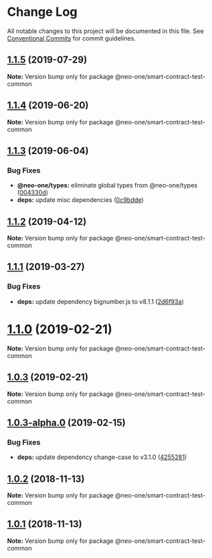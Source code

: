 # Change Log

All notable changes to this project will be documented in this file.
See [Conventional Commits](https://conventionalcommits.org) for commit guidelines.

## [1.1.5](https://github.com/neo-one-suite/neo-one/compare/@neo-one/smart-contract-test-common@1.1.4...@neo-one/smart-contract-test-common@1.1.5) (2019-07-29)

**Note:** Version bump only for package @neo-one/smart-contract-test-common





## [1.1.4](https://github.com/neo-one-suite/neo-one/compare/@neo-one/smart-contract-test-common@1.1.3...@neo-one/smart-contract-test-common@1.1.4) (2019-06-20)

**Note:** Version bump only for package @neo-one/smart-contract-test-common





## [1.1.3](https://github.com/neo-one-suite/neo-one/compare/@neo-one/smart-contract-test-common@1.1.2...@neo-one/smart-contract-test-common@1.1.3) (2019-06-04)


### Bug Fixes

* **@neo-one/types:** eliminate global types from @neo-one/types ([004330d](https://github.com/neo-one-suite/neo-one/commit/004330d))
* **deps:** update misc dependencies ([0c9bdde](https://github.com/neo-one-suite/neo-one/commit/0c9bdde))





## [1.1.2](https://github.com/neo-one-suite/neo-one/compare/@neo-one/smart-contract-test-common@1.1.1...@neo-one/smart-contract-test-common@1.1.2) (2019-04-12)

**Note:** Version bump only for package @neo-one/smart-contract-test-common





## [1.1.1](https://github.com/neo-one-suite/neo-one/compare/@neo-one/smart-contract-test-common@1.1.0...@neo-one/smart-contract-test-common@1.1.1) (2019-03-27)


### Bug Fixes

* **deps:** update dependency bignumber.js to v8.1.1 ([2d6f93a](https://github.com/neo-one-suite/neo-one/commit/2d6f93a))





# [1.1.0](https://github.com/neo-one-suite/neo-one/compare/@neo-one/smart-contract-test-common@1.0.3...@neo-one/smart-contract-test-common@1.1.0) (2019-02-21)

**Note:** Version bump only for package @neo-one/smart-contract-test-common





## [1.0.3](https://github.com/neo-one-suite/neo-one/compare/@neo-one/smart-contract-test-common@1.0.3-alpha.0...@neo-one/smart-contract-test-common@1.0.3) (2019-02-21)

**Note:** Version bump only for package @neo-one/smart-contract-test-common





## [1.0.3-alpha.0](https://github.com/neo-one-suite/neo-one/compare/@neo-one/smart-contract-test-common@1.0.2...@neo-one/smart-contract-test-common@1.0.3-alpha.0) (2019-02-15)


### Bug Fixes

* **deps:** update dependency change-case to v3.1.0 ([4255281](https://github.com/neo-one-suite/neo-one/commit/4255281))





## [1.0.2](https://github.com/neo-one-suite/neo-one/compare/@neo-one/smart-contract-test-common@1.0.1...@neo-one/smart-contract-test-common@1.0.2) (2018-11-13)

**Note:** Version bump only for package @neo-one/smart-contract-test-common





## [1.0.1](https://github.com/neo-one-suite/neo-one/compare/@neo-one/smart-contract-test-common@1.0.0...@neo-one/smart-contract-test-common@1.0.1) (2018-11-13)

**Note:** Version bump only for package @neo-one/smart-contract-test-common
